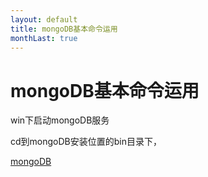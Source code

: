 ```yaml
---
layout: default
title: mongoDB基本命令运用
monthLast: true
---
```


# mongoDB基本命令运用

win下启动mongoDB服务

cd到mongoDB安装位置的bin目录下，

[mongoDB](http://www.360doc.com/content/10/0618/22/10626_33885376.shtml)